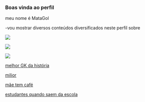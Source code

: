 ### Boas vinda ao perfil 

meu nome é MataGol

-vou mostrar diversos conteúdos diversificados neste perfil sobre


![](https://media.tenor.com/tP7v1dUc2y0AAAAd/ronaldinho-ronaldinho-gaucho.gif)

![](https://media.tenor.com/4oMm1K2Pcc0AAAAd/ronaldo-funny.gif)

![](https://media.tenor.com/nfZi0s3ANcMAAAAC/soccer-soccer4life.gif)

[melhor GK da história](https://youtube.com/shorts/43jzEK9RpRQ?si=cxmhtIhkWPAOZVhW)


[milior](https://youtube.com/shorts/pl47oIab2x0?si=osblf_Kn27gWY4oA)


[mãe tem café](https://youtube.com/shorts/o91EepgijEY?si=3wbs5y1MenkOPJ1n)


[estudantes quando saem da escola](https://youtube.com/shorts/EvK14m8dkYg?si=mbZcaEeYhqiDO9Eu)

